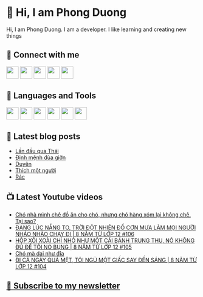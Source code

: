 # 👋 Hi, I am Phong Duong

Hi, I am Phong Duong. I am a developer. I like learning and creating new things

## 🔗 Connect with me
[<img height="32" width="32" src="https://cdn.jsdelivr.net/npm/simple-icons@v3/icons/youtube.svg" />](https://www.youtube.com/channel/UCXykqt3V2-9bYXKWZRcH0rA)
[<img height="32" width="32" src="https://cdn.jsdelivr.net/npm/simple-icons@v3/icons/instagram.svg" />](https://www.instagram.com/phongduonglh)
[<img height="32" width="32" src="https://cdn.jsdelivr.net/npm/simple-icons@v3/icons/twitter.svg" />](https://twitter.com/phongduonglh)
[<img height="32" width="32" src="https://cdn.jsdelivr.net/npm/simple-icons@v3/icons/facebook.svg" />](https://www.facebook.com/phongduonglh)
[<img height="32" width="32" src="https://cdn.jsdelivr.net/npm/simple-icons@v3/icons/linkedin.svg" />](https://www.linkedin.com/in/phongduonglh)

## 🧰 Languages and Tools

[<img height="32" width="32" src="https://cdn.jsdelivr.net/npm/simple-icons@v3/icons/javascript.svg" />](javascript)
[<img height="32" width="32" src="https://cdn.jsdelivr.net/npm/simple-icons@v3/icons/html5.svg" />](html5)
[<img height="32" width="32" src="https://cdn.jsdelivr.net/npm/simple-icons@v3/icons/css3.svg" />](css3)
[<img height="32" width="32" src="https://cdn.jsdelivr.net/npm/simple-icons@v3/icons/node-dot-js.svg" />](nodejs)
[<img height="32" width="32" src="https://cdn.jsdelivr.net/npm/simple-icons@v3/icons/react.svg" />](react)
[<img height="32" width="32" src="https://cdn.jsdelivr.net/npm/simple-icons@v3/icons/vue-dot-js.svg" />](vue)

## 📝 Latest blog posts

<!-- BLOG-POST-LIST:START -->
- [Lần đầu qua Thái](https://phongduong.dev/blog/2021/08/lan-dau-qua-thai/)
- [Định mệnh đùa giỡn](https://phongduong.dev/blog/2021/08/dinh-menh-dua-gion/)
- [Duyên](https://phongduong.dev/blog/2021/08/duyen/)
- [Thích một người](https://phongduong.dev/blog/2021/08/thich-mot-nguoi/)
- [Rác](https://phongduong.dev/blog/2021/08/rac/)
<!-- BLOG-POST-LIST:END -->

## 📺 Latest Youtube videos

<!-- YOUTUBE-VIDEO-LIST:START -->
- [Chó nhà mình chê đồ ăn cho chó, nhưng chó hàng xóm lại không chê. Tại sao?](https://www.youtube.com/watch?v=R8SDG6-NCD0)
- [ĐANG LÚC NẮNG TO, TRỜI ĐỘT NHIÊN ĐỔ CƠN MƯA LÀM MỌI NGƯỜI NHÁO NHÀO CHẠY ĐI | 8 NĂM TỪ LỚP 12 #106](https://www.youtube.com/watch?v=Lh2FrDzXCj0)
- [HỘP XÔI XOÀI CHỈ NHỎ NHƯ MỘT CÁI BÁNH TRUNG THU, NÓ KHÔNG ĐỦ ĐỂ TÔI NO BỤNG | 8 NĂM TỪ LỚP 12 #105](https://www.youtube.com/watch?v=jkGgjMhHDR4)
- [Chó mà dai như đỉa](https://www.youtube.com/watch?v=-eU1-v9izGw)
- [ĐI CẢ NGÀY QUÁ MỆT, TÔI NGỦ MỘT GIẤC SAY ĐẾN SÁNG | 8 NĂM TỪ LỚP 12 #104](https://www.youtube.com/watch?v=ZB5jVkpF8xU)
<!-- YOUTUBE-VIDEO-LIST:END -->

## [💌 Subscribe to my newsletter](https://koogio.substack.com/)
